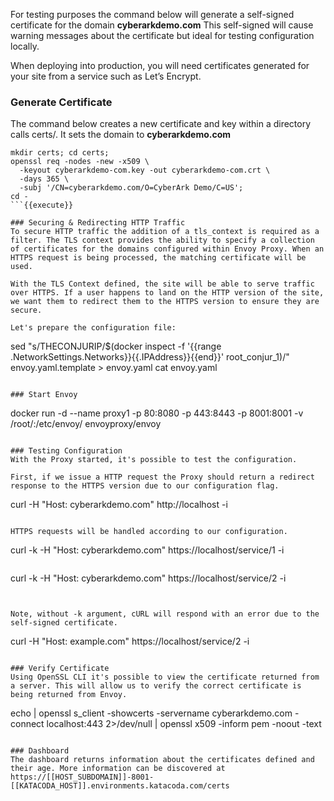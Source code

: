 For testing purposes the command below will generate a self-signed certificate for the domain **cyberarkdemo.com**
This self-signed will cause warning messages about the certificate but ideal for testing configuration locally. 

When deploying into production, you will need certificates generated for your site from a service such as Let’s Encrypt.

### Generate Certificate
The command below creates a new certificate and key within a directory calls certs/. It sets the domain to **cyberarkdemo.com**

```
mkdir certs; cd certs; 
openssl req -nodes -new -x509 \
  -keyout cyberarkdemo-com.key -out cyberarkdemo-com.crt \
  -days 365 \
  -subj '/CN=cyberarkdemo.com/O=CyberArk Demo/C=US'; 
cd -
```{{execute}}

### Securing & Redirecting HTTP Traffic
To secure HTTP traffic the addition of a tls_context is required as a filter. The TLS context provides the ability to specify a collection of certificates for the domains configured within Envoy Proxy. When an HTTPS request is being processed, the matching certificate will be used.

With the TLS Context defined, the site will be able to serve traffic over HTTPS. If a user happens to land on the HTTP version of the site, we want them to redirect them to the HTTPS version to ensure they are secure.

Let's prepare the configuration file:

```
sed "s/THECONJURIP/$(docker inspect -f '{{range .NetworkSettings.Networks}}{{.IPAddress}}{{end}}' root_conjur_1)/" envoy.yaml.template > envoy.yaml
cat envoy.yaml
```{{execute}}

### Start Envoy
```
docker run -d --name proxy1 -p 80:8080 -p 443:8443 -p 8001:8001 -v /root/:/etc/envoy/ envoyproxy/envoy
```{{execute}}

### Testing Configuration
With the Proxy started, it's possible to test the configuration.

First, if we issue a HTTP request the Proxy should return a redirect response to the HTTPS version due to our configuration flag.

```
curl -H "Host: cyberarkdemo.com" http://localhost -i
```{{execute}}

HTTPS requests will be handled according to our configuration.

```
curl -k -H "Host: cyberarkdemo.com" https://localhost/service/1 -i
```{{execute}}

```
curl -k -H "Host: cyberarkdemo.com" https://localhost/service/2 -i
```{{execute}}


Note, without -k argument, cURL will respond with an error due to the self-signed certificate.

```
curl -H "Host: example.com" https://localhost/service/2 -i
```{{execute}}

### Verify Certificate
Using OpenSSL CLI it's possible to view the certificate returned from a server. This will allow us to verify the correct certificate is being returned from Envoy.

```
echo | openssl s_client -showcerts -servername cyberarkdemo.com -connect localhost:443 2>/dev/null | openssl x509 -inform pem -noout -text
```{{execute}}

### Dashboard
The dashboard returns information about the certificates defined and their age. More information can be discovered at https://[[HOST_SUBDOMAIN]]-8001-[[KATACODA_HOST]].environments.katacoda.com/certs
